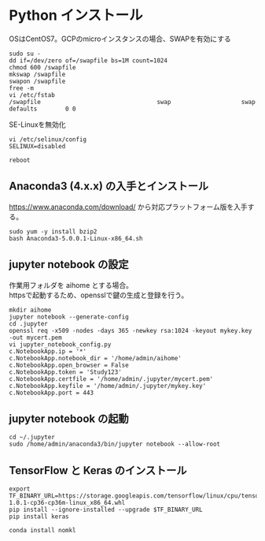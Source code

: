 # Python インストール

OSはCentOS7。GCPのmicroインスタンスの場合、SWAPを有効にする

```
sudo su -
dd if=/dev/zero of=/swapfile bs=1M count=1024
chmod 600 /swapfile
mkswap /swapfile
swapon /swapfile
free -m
vi /etc/fstab
/swapfile                                 swap                    swap    defaults        0 0
```

SE-Linuxを無効化

```
vi /etc/selinux/config
SELINUX=disabled

reboot
```

## Anaconda3 (4.x.x) の入手とインストール

https://www.anaconda.com/download/ から対応プラットフォーム版を入手する。

```
sudo yum -y install bzip2
bash Anaconda3-5.0.0.1-Linux-x86_64.sh
```

## jupyter notebook の設定

作業用フォルダを aihome とする場合。<br>
httpsで起動するため、opensslで鍵の生成と登録を行う。<br>

```
mkdir aihome
jupyter notebook --generate-config
cd .jupyter
openssl req -x509 -nodes -days 365 -newkey rsa:1024 -keyout mykey.key -out mycert.pem
vi jupyter_notebook_config.py
c.NotebookApp.ip = '*'
c.NotebookApp.notebook_dir = '/home/admin/aihome'
c.NotebookApp.open_browser = False
c.NotebookApp.token = 'Study123'
c.NotebookApp.certfile = '/home/admin/.jupyter/mycert.pem'
c.NotebookApp.keyfile = '/home/admin/.jupyter/mykey.key'
c.NotebookApp.port = 443
```

## jupyter notebook の起動

```
cd ~/.jupyter
sudo /home/admin/anaconda3/bin/jupyter notebook --allow-root
```

## TensorFlow と Keras のインストール
```
export TF_BINARY_URL=https://storage.googleapis.com/tensorflow/linux/cpu/tensorflow-1.0.1-cp36-cp36m-linux_x86_64.whl
pip install --ignore-installed --upgrade $TF_BINARY_URL
pip install keras

conda install nomkl
```
